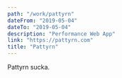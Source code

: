 ```yaml
---
path: "/work/pattyrn"
dateFrom: "2019-05-04"
dateTo: "2019-05-04"
description: "Performance Web App"
link: "https://pattyrn.com"
title: "Pattyrn"
---
```


Pattyrn sucka.